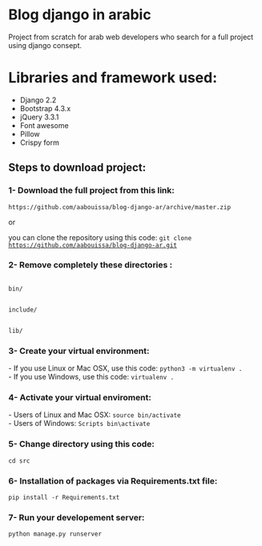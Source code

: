 # Blog django in arabic

Project from scratch for arab web developers who search for a full project using django consept.

# Libraries and framework used:
<ul>
    <li>Django 2.2</li>
    <li>Bootstrap 4.3.x</li>
    <li>jQuery 3.3.1</li>
    <li>Font awesome</li>
    <li>Pillow</li>
    <li>Crispy form</li>
</ul>


<h2>Steps to download project:</h2>
<h3>1- Download the full project from this link:</h3>
<code>https://github.com/aabouissa/blog-django-ar/archive/master.zip</code>

or

you can clone the repository using this code:
<code>git clone https://github.com/aabouissa/blog-django-ar.git</code>

<h3>2- Remove completely these directories :</h3>
<code>
bin/
<br>
include/
<br>
lib/
</code>

<h3>3- Create your virtual environment:</h3>
- If you use Linux or Mac OSX, use this code:
<code>python3 -m virtualenv .</code>
<br>
- If you use Windows, use this code:
<code>virtualenv .</code>

<h3>4- Activate your virtual enviroment:</h3>
- Users of Linux  and Mac OSX:
<code>source bin/activate</code>
<br>
- Users of Windows:
<code>Scripts bin\activate</code>

<h3>5- Change directory using this code: </h3>
<code>cd src</code>

<h3>6- Installation of packages via Requirements.txt file: </h3>
<code>pip install -r Requirements.txt</code>

<h3>7- Run your developement server:</h3>
<code>python manage.py runserver</code>

